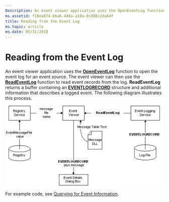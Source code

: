 ```yaml
---
Description: An event viewer application uses the OpenEventLog function to open the event log for an event source.
ms.assetid: f10ea874-66a6-446a-a18a-0c008c2da64f
title: Reading from the Event Log
ms.topic: article
ms.date: 05/31/2018
---
```


# Reading from the Event Log

An event viewer application uses the [**OpenEventLog**](/windows/desktop/api/Winbase/nf-winbase-openeventloga) function to open the event log for an event source. The event viewer can then use the [**ReadEventLog**](/windows/desktop/api/Winbase/nf-winbase-readeventloga) function to read event records from the log. **ReadEventLog** returns a buffer containing an [**EVENTLOGRECORD**](/windows/desktop/api/Winnt/ns-winnt-eventlogrecord) structure and additional information that describes a logged event. The following diagram illustrates this process.

![reading from the event log](images/readlog.png)

For example code, see [Querying for Event Information](querying-for-event-source-messages.md).

 

 



